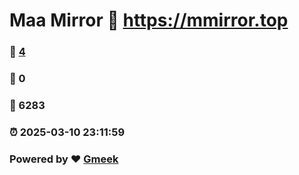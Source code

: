 # Maa Mirror :link: https://mmirror.top 
### :page_facing_up: [4](https://mmirror.top/tag.html) 
### :speech_balloon: 0 
### :hibiscus: 6283 
### :alarm_clock: 2025-03-10 23:11:59 
### Powered by :heart: [Gmeek](https://github.com/Meekdai/Gmeek)
